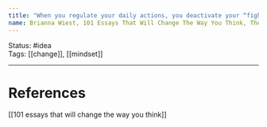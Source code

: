```yaml
---
title: "When you regulate your daily actions, you deactivate your “fight or flight” instincts because you’re no longer confronting the unknown.This is why people have such a difficult time with change, and why people who are constant in their habits experience so much joy: simply, their fear instincts are turned off long enough for them to actually enjoy something."
name: Brianna Wiest, 101 Essays That Will Change The Way You Think, The Psychology of Daily Routine
---
```


Status: #idea  
Tags:  [[change]], [[mindset]]

---
# References
[[101 essays that will change the way you think]]